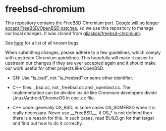 # freebsd-chromium

This repository contains the FreeBSD Chromium port. [Google will no longer accept FreeBSD/OpenBSD
patches](https://groups.google.com/a/chromium.org/d/msg/chromium-dev/b57hDs8yE4g/5tXefZ74AQAJ),
so we use this repository to manage our local changes.  It was cloned from
[gliaskos/freebsd-chromium](https://github.com/gliaskos/freebsd-chromium).

See
[here](https://bugs.freebsd.org/bugzilla/buglist.cgi?quicksearch=www%2Fchromium)
for a list of all known bugs.

When submitting changes, please adhere to a few guidelines, which comply with
upstream Chromium guidelines.  This hopefully will make it easier to upstream our
changes if they are ever accepted again and it should make our work useful for
other projects like OpenBSD.

* GN: Use "is\_bsd", not "is\_freebsd" or some other identifier.

* C++ files: \_bsd.cc, not \_freebsd.cc and \_openbsd.cc. The implementation
can be divided inside like Chromium developers divide Linux/Android/ChromeOS
in one .cc file.

* C++ code: generally OS\_BSD, in some cases OS\_SOMEBSD when it is really
necessary. Never use \_\_FreeBSD\_\_, if OS\_\* is not defined then there is
a reason for this. In such cases, read BUILD.gn for that target and find out
how to do it correctly.

